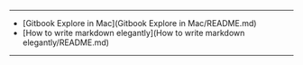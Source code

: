 


----
* [Gitbook Explore in Mac](Gitbook Explore in Mac/README.md)
    <!-- * [简单使用](Gitbook Explore in Mac/README.md#简单使用)
    * [入门进阶](Gitbook Explore in Mac/README.md#入门进阶)
    * [深入探索](Gitbook Explore in Mac/README.md#深入探索) -->
* [How to write markdown elegantly](How to write markdown elegantly/README.md)
----

